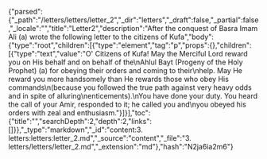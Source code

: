 {"parsed":{"_path":"/letters/letters/letter_2","_dir":"letters","_draft":false,"_partial":false,"_locale":"","title":"Letter2","description":"After the conquest of Basra Imam Ali (a) wrote the following letter to the citizens of Kufa","body":{"type":"root","children":[{"type":"element","tag":"p","props":{},"children":[{"type":"text","value":"O' Citizens of Kufa! May the Merciful Lord reward you on His behalf and on behalf of the\nAhlul Bayt (Progeny of the Holy Prophet) (a) for obeying their orders and coming to their\nhelp. May He reward you more handsomely than He rewards those who obey His commands\n(because you followed the true path against very heavy odds and in spite of alluring\nenticements).\nYou have done your duty. You heard the call of your Amir, responded to it; he called you and\nyou obeyed his orders with zeal and enthusiasm."}]}],"toc":{"title":"","searchDepth":2,"depth":2,"links":[]}},"_type":"markdown","_id":"content:3. letters:letters:letter_2.md","_source":"content","_file":"3. letters/letters/letter_2.md","_extension":"md"},"hash":"N2ja6ia2m6"}